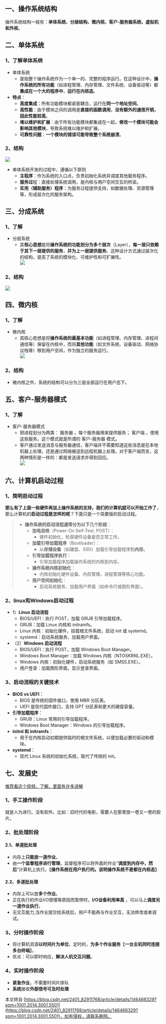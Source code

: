 ## 一、操作系统结构
操作系统结构一般有：**单体系统、分层结构、微内核、客户-服务器系统、虚拟机和外核**。

## 二、单体系统
### 1、了解单体系统
+ 单体系统
    - 是指整个操作系统作为一个单一的、完整的程序运行。在这种设计中，**操作系统的所有功能**（如进程管理、内存管理、文件系统、设备驱动等）都**集成在一个大的程序中**，**运行在内核态**。
+ **特点**：
    - **高度集成**：所有功能模块都紧密耦合，运行在**同一个地址空间**。
    - **高性能**：由于模块之间的调用是**直接的函数调用**，**没有额外的通信开销，因此性能较高**。
    - **难以维护和扩展**：由于所有功能模块都集成在一起，**修改一个模块可能会影响其他模块**，导致系统难以维护和扩展。
    - **可靠性问题**：**一个模块的错误可能导致整个系统崩溃**。

### 2、结构
![](https://i-blog.csdnimg.cn/direct/da7cb8ca0e884a66a97af6d54db4670f.png)

+ 单体系统开发的过程中，遵循以下原则
    - **主程序**：作为系统的入口点，负责初始化系统并调度其他服务程序。
    - **服务过**程：直接处理系统调用，是内核与用户空间交互的桥梁。
    - **实用（辅助服务）程序**：为服务过程提供支持，如数据处理、资源管理等，形成层次化的服务架构。

## 三、分成系统
### 1、了解
+ 分层系统
    - 其**核心思想**是将**操作系统的功能划分为多个层次**（Layer），**每一层只依赖于其下一层提供的服务**，**并为上一层提供服务**。这种设计方式通过层次化的结构，提高了系统的模块化、可维护性和可扩展性。  
![](https://i-blog.csdnimg.cn/direct/6f09ad64c475461fabe7a19b1caa44f8.png)

### 2、结构
![](https://i-blog.csdnimg.cn/direct/740aa6dc0eb34fd8b6f11b5c579b375e.png)

## 四、微内核
### 1、了解
+ 微内核
    - 其核心思想是将**操作系统的最基本功能**（如进程管理、内存管理、进程间通信等）保留在内核中，而将**其他功能**（如文件系统、设备驱动、网络协议栈等）移到用户空间，作为独立的服务运行。  
![](https://i-blog.csdnimg.cn/direct/42f3f77bf63247ceb93fe2470465d960.png)

### 2、结构
+ 微内核之外，系统的结构可以分为三层全部运行在用户态下。

## 五、客户-服务器模式
### 1、了解
+ 客户-服务器模式
    - 把进程划分为两类： 服务器 ，每个服务器用来提供服务； 客户端 ，使用这些服务。这个模式就是所谓的 客户-服务器 模式。
    - 客户通过发送消息与服务器通信，客户端并不需要知道这些消息是在本地机器上处理，还是通过网络被送到远程机器上处理。对于客户端而言，这两种情形是一样的：都是发送请求并得到回应。  
![](https://i-blog.csdnimg.cn/direct/5513c7ea13924af18891166a51db51c6.png)

## 六、计算机启动过程
### 1、简明启动过程
**那么有了上面一些硬件再加上操作系统的支持，我们的计算机就可以开始工作了**，那么计算机的**启动过程是怎样的呢**？下面只是一个简要版的启动过程。

> + **操作系统的启动流程通常分为以下几个阶段**：
>     - **加电自检**（Power-On Self-Test, POST）：
>         * 硬件初始化，检查硬件设备是否正常工作。
>     - **加载引导加载程序**（Bootloader）：
>         * 从**存储设备**（如硬盘、SSD）加载引导加载程序到**内存**。
>     - **引导加载程序执行**：
>         * 引导加载程序加载操作系统的内核到内存。
>     - **操作系统内核初始化**：
>         * 内核初始化硬件设备、内存管理、进程管理等核心功能。
>     - **用户空间初始化**：
>         * 启动系统服务、加载用户界面（如命令行或图形界面）。
>

### 2、linux和Windows启动过程
+ 1）**Linux 启动流程**
    - BIOS/UEFI：执行 POST，加载 GRUB 引导加载程序。
    - GRUB：加载 Linux 内核和 initramfs。
    - Linux 内核：初始化硬件，挂载根文件系统，启动 init 或 systemd。
    - systemd：启动系统服务，加载用户界面。
+ （2）**Windows 启动流程**
    - BIOS/UEFI：执行 POST，加载 Windows Boot Manager。
    - Windows Boot Manager：加载 Windows 内核（NTOSKRNL.EXE）。
    - Windows 内核：初始化硬件，启动系统服务（如 SMSS.EXE）。
    - 用户登录：加载图形界面，显示登录界面。

### 3、启动流程的关键技术
+ **BIOS vs UEFI**：
    - BIOS 是传统的固件接口，使用 MBR 分区表。
    - UEFI 是现代固件接口，支持 GPT 分区表和更大的硬盘容量。
+ **引导加载程序**：
    - GRUB：Linux 常用的引导加载程序。
    - Windows Boot Manager：Windows 的引导加载程序。
+ **initrd 和 initramfs**：
    - 用于在内核启动初期提供临时的根文件系统，以便加载必要的驱动和模块。
+ **systemd**：
    - 现代 Linux 系统的初始化系统，取代了传统的 init。

## 七、发展史
[推荐看这个视频，了解，里面有许多讲解](https://www.bilibili.com/video/BV1r24y1U7Ej/?spm_id_from=333.337.search-card.all.click&vd_source=c6d25b8c148a15b1c45b8da5d613a042)

### 1、手工操作阶段
就是人为进行。没有软件。比如：旧时代的电影，需要人在那里放一卷又一卷的胶片。

### 2、批处理阶段
#### 2.1、单道批处理
+ 内存上**只能放一道作业**。
+ 由**一个监督程序进行管理**，监督程序可以将外面的作业“**调度到内存中，然后**”计算机上执行。【**操作系统在用户执行的。说明操作系统不是都在内核态**】

#### 2.2、多道批处理
+ 内存上可以放**多个作业**。
+ 正在执行的作业I/O很慢等原因而暂停时，**I/O设备利用率高** ，可以马上**调度另一道作业执行**。
+ 无交互能力,当作业提交给系统后，用户不能再与作业交互，无法修改或者调试。

### 3、分时操作阶段
+ 将计算机资源**以时间片为单位**，定时的，**为多个作业服务**【**一台主机同时连接多台终端**】。
+ 优点：可以即时响应，**解决人机交互问题**。

### 4、实时操作阶段
+ **紧急作业**，不需要时间片排队
+ **系统**接收**外部信号可及时处理**

本文转自 [https://blog.csdn.net/2401_82911768/article/details/146466329?spm=1001.2014.3001.5501](https://blog.csdn.net/2401_82911768/article/details/146466329?spm=1001.2014.3001.5501)，如有侵权，请联系删除。

